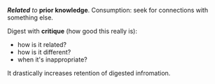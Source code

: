 ***Related** to* **prior knowledge**. 
Consumption: seek for connections with something else.

Digest with **critique** (how good this really is):
- how is it related?
- how is it different?
- when it's inappropriate?

It drastically increases retention of digested infromation.
